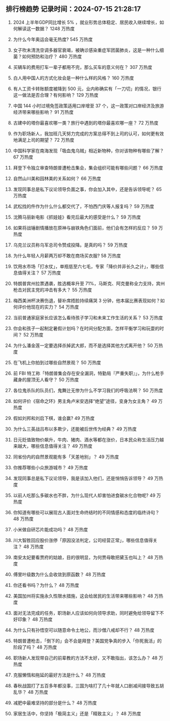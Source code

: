 
## 排行榜趋势 记录时间：2024-07-15 21:28:17
  
  1. 2024 上半年GDP同比增长 5% ，就业形势总体稳定、居民收入继续增长，如何解读这一数据？ 1248 万热度
    
  2. 为什么今年奥运会毫无热度? 545 万热度
    
  3. 女子吹未清洗空调多器官衰竭，被确诊感染重症军团菌肺炎，这是一种什么细菌？如何预防和治疗？ 480 万热度
    
  4. 买辆车的费用打车一辈子都用不完，那么买车的意义何在？ 307 万热度
    
  5. 白人用中国人的方式化妆会是一种什么样的风格？ 160 万热度
    
  6. 有人工资卡转账额度被降到 500 元，业内称确实有「一刀切」的情况，银行这一做法是否合理？有何影响？ 129 万热度
    
  7. 中国 144 小时过境免签政策适用口岸增至 37 个，这一政策对口岸经济及旅游经济带来哪些影响？ 91 万热度
    
  8. 古建中的塔你最喜欢哪一类？旅行中遇到的塔你最喜欢哪一座？ 72 万热度
    
  9. 作为职场新人，我加班几天努力完成的方案总得不到上司的认可，如何更有效地满足上司的期望？ 72 万热度
    
  10. 中国科学家在南海发现「吸血鬼乌贼」相近新物种，你对该物种有哪些了解？ 67 万热度
    
  11. 拜登下令独立审查特朗普遭枪击集会，集会组织可能有哪些问题？ 66 万热度
    
  12. 自然山川美和园林美的关系如何？ 66 万热度
    
  13. 发现同事总是私下议论领导负面之事，你会加入其中，还是告诉领导呢？ 65 万热度
    
  14. 武松找的仵作为什么什么都交代了，不怕西门庆等人报复吗？ 59 万热度
    
  15. 沈腾马丽新电影《抓娃娃》看完后最大的感受是什么？ 59 万热度
    
  16. 如果将战锤剧情播放在原神与崩铁角色们面前，他们会有怎样的反应？ 59 万热度
    
  17. 乌克兰议员称乌军总司令赞成投降。是真的吗？ 59 万热度
    
  18. 为什么年轻人月薪两万却不敢在商场买衣服? 58 万热度
    
  19. 饮用水市场「打水仗」，单瓶低至六七毛，专家「降价并非长久之计」，哪些信息值得关注？ 57 万热度
    
  20. 特朗普宾州拉票遇袭，胜选概率升至 71%，马斯克、阿克曼称全力支持，宾州枪击对民主党的冲击有多大？ 55 万热度
    
  21. 梅西美洲杯决赛伤退，替补席捂脸持续痛哭 3 分钟，他本届比赛表现如何？如何评价他现在的实力？ 54 万热度
    
  22. 当前普通家庭家长应该怎么看待孩子学习和未来工作生活的关系？ 53 万热度
    
  23. 你会和孩子一起制定暑假计划吗？在时间分配方面，怎样平衡学习和玩耍的时间？ 52 万热度
    
  24. 为什么潘金莲一定要选择杀掉武大郎，而不是选择其他方式离开他？ 50 万热度
    
  25. 在飞机上你拍到过哪些自然景观？ 50 万热度
    
  26. 前 FBI 特工称「特朗普集会存在安全漏洞，特勤局『严重失职』」，为什么枪手藏身的屋顶无人看守？ 50 万热度
    
  27. 各位鬼杀队的队员们，鬼舞辻无惨为什么不学习我们的呼吸法啊？ 50 万热度
    
  28. 如何评价《宿命之环》男主角卢米安选择“绝望”途径，变身为女主角？ 49 万热度
    
  29. 假如刘邦和刘启下棋，谁会赢? 49 万热度
    
  30. 为什么三英战吕布以多欺少，还能被后世传为经典？ 49 万热度
    
  31. 日元贬值致物价飙升，牛肉、猪肉、酒水等都在涨价，日本民众称生活压力越来越大，哪些信息值得关注？ 49 万热度
    
  32. 同省份内的自然景观能有多「天差地别」？ 49 万热度
    
  33. 你推荐哪些小众旅游城市？ 49 万热度
    
  34. 发现同事总是私下议论领导，我是该加入他们，还是悄悄告诉领导？ 49 万热度
    
  35. 以前人吃那么多碳水也不胖，为什么现代人却害怕进食碳水化合物呢? 49 万热度
    
  36. 你知道有哪些可以展现古人面对生命终结时的不同情感和态度的临终诗句？ 48 万热度
    
  37. 小米做自研芯片能成功吗？ 48 万热度
    
  38. 川大智胜回应股价涨停「原因没法判定，公司经营正常」，哪些信息值得关注？ 48 万热度
    
  39. 南安太妃要看贾府的姑娘，目的很明显，为何贾母敢把黛玉也叫上？ 48 万热度
    
  40. 傅里叶级数为什么会收敛到原函数？ 48 万热度
    
  41. 你还看书吗？为什么？ 48 万热度
    
  42. 美国加州将实施永久性限水措施，这会给居民的生活带来哪些影响？ 48 万热度
    
  43. 面对无法完成的任务，职场新人应该如何向领导求助，同时避免给领导留下不好印象？ 48 万热度
    
  44. 为什么只有孙悟空可以随意命令土地公，而沙僧八戒却不行？ 48 万热度
    
  45. 特朗普遭枪击，「倒下的」会不会是拜登？美国党争真的步入「你死我活」的阶段了吗？ 48 万热度
    
  46. 职场新人发现带自己的前辈教的方法不太好，又不敢指出，该怎么办？ 48 万热度
    
  47. 克服懒惰和拖延的最好方法是什么？ 48 万热度
    
  48. 春秋战国打了五百多年都没事，三国为啥打了几十年就人口剧减间接导致五胡乱华？ 48 万热度
    
  49. 减肥中最难坚持的部分是什么？ 48 万热度
    
  50. 家居生活中，你坚持「极简主义」还是「精致主义」？ 48 万热度
    